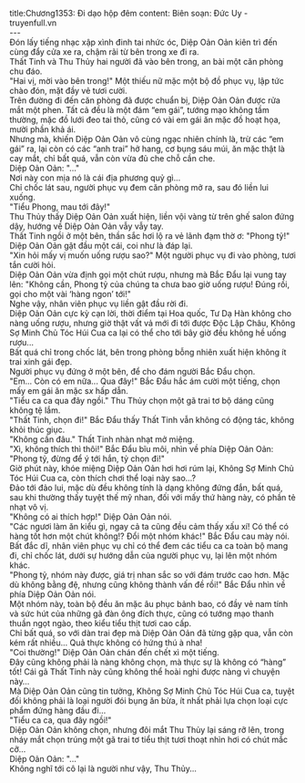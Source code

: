 title:Chương1353: Đi dạo hộp đêm
content:
Biên soạn: Đức Uy - truyenfull.vn<br>---<br>Đón lấy tiếng nhạc xập xình đinh tai nhức óc, Diệp Oản Oản kiên trì đến cùng đẩy cửa xe ra, chậm rãi từ bên trong xe đi ra.<br>Thất Tinh và Thu Thủy hai người đã vào bên trong, an bài một căn phòng chu đáo.<br>"Hai vị, mời vào bên trong!" Một thiếu nữ mặc một bộ đồ phục vụ, lập tức chào đón, mặt đầy vẻ tươi cười.<br>Trên đường đi đến căn phòng đã được chuẩn bị, Diệp Oản Oản được rửa mắt một phen. Tất cả đều là một đám “em gái”, tướng mạo không tầm thường, mặc đồ lưới đeo tai thỏ, cũng có vài em gái ăn mặc đồ hoạt họa, mười phần khả ái.<br>Nhưng mà, khiến Diệp Oản Oản vô cùng ngạc nhiên chính là, trừ các “em gái” ra, lại còn có các “anh trai” hở hang, cơ bụng sáu múi, ăn mặc thật là cay mắt, chỉ bất quá, vẫn còn vừa đủ che chỗ cần che.<br>Diệp Oản Oản: "..."<br>Nơi này con mịa nó là cái địa phương quỷ gì...<br>Chỉ chốc lát sau, người phục vụ đem căn phòng mở ra, sau đó liền lui xuống.<br>"Tiểu Phong, mau tới đây!"<br>Thu Thủy thấy Diệp Oản Oản xuất hiện, liền vội vàng từ trên ghế salon đứng dậy, hướng về Diệp Oản Oản vẫy vẫy tay.<br>Thất Tinh ngồi ở một bên, thần sắc hơi lộ ra vẻ lãnh đạm thờ ơ: "Phong tỷ!"<br>Diệp Oản Oản gật đầu một cái, coi như là đáp lại.<br>"Xin hỏi mấy vị muốn uống rượu sao?" Một người phục vụ đi vào phòng, tươi tắn cười hỏi.<br>Diệp Oản Oản vừa định gọi một chút rượu, nhưng mà Bắc Đẩu lại vung tay lên: "Không cần, Phong tỷ của chúng ta chưa bao giờ uống rượu! Đúng rồi, gọi cho một vài ‘hàng ngon’ tới!"<br>Nghe vậy, nhân viên phục vụ liền gật đầu rời đi.<br>Diệp Oản Oản cực kỳ cạn lời, thời điểm tại Hoa quốc, Tư Dạ Hàn không cho nàng uống rượu, nhưng giờ thật vất vả mới đi tới được Độc Lập Châu, Không Sợ Minh Chủ Tóc Húi Cua ca lại có thể cho tới bây giờ đều không hề uống rượu...<br>Bất quá chỉ trong chốc lát, bên trong phòng bỗng nhiên xuất hiện không ít trai xinh gái đẹp.<br>Người phục vụ đứng ở một bên, để cho đám người Bắc Đẩu chọn.<br>"Em... Còn có em nữa... Qua đây!" Bắc Đẩu hắc ám cười một tiếng, chọn mấy em gái ăn mặc s*x* hấp dẫn.<br>"Tiểu ca ca qua đây ngồi." Thu Thủy chọn một gã trai tơ bộ dáng cũng không tệ lắm.<br>"Thất Tinh, chọn đi!" Bắc Đẩu thấy Thất Tinh vẫn không có động tác, không khỏi thúc giục.<br>"Không cần đâu." Thất Tinh nhàn nhạt mở miệng.<br>"Xì, không thích thì thôi!" Bắc Đẩu bĩu môi, nhìn về phía Diệp Oản Oản: "Phong tỷ, đừng để ý tới hắn, tỷ chọn đi!"<br>Giờ phút này, khóe miệng Diệp Oản Oản hơi hơi rúm lại, Không Sợ Minh Chủ Tóc Húi Cua ca, còn thích chơi thể loại này sao…?<br>Đảo tới đảo lui, mặc dù đều không tính là dạng không đứng đắn, bất quá, sau khi thường thấy tuyệt thế mỹ nhan, đối với mấy thứ hàng này, có phần tẻ nhạt vô vị.<br>"Không có ai thích hợp!" Diệp Oản Oản nói.<br>"Các ngươi làm ăn kiểu gì, ngay cả ta cũng đều cảm thấy xấu xí! Có thể có hàng tốt hơn một chút không!? Đổi một nhóm khác!" Bắc Đẩu cau mày nói.<br>Bất đắc dĩ, nhân viên phục vụ chỉ có thể đem các tiểu ca ca toàn bộ mang đi, chỉ chốc lát, dưới sự hướng dẫn của người phục vụ, lại lên một nhóm khác.<br>"Phong tỷ, nhóm này được, giá trị nhan sắc so với đám trước cao hơn. Mặc dù không bằng đệ, nhưng cũng không thành vấn đề rồi!" Bắc Đẩu nhìn về phía Diệp Oản Oản nói.<br>Một nhóm này, toàn bộ đều ăn mặc âu phục bảnh bao, có đầy vẻ nam tính và sức hút của những gã đàn ông đích thực, cũng có tướng mạo thanh thuần ngọt ngào, theo kiểu tiểu thịt tươi cao cấp.<br>Chỉ bất quá, so với dàn trai đẹp mà Diệp Oản Oản đã từng gặp qua, vẫn còn kém rất nhiều... Quả thực không có hứng thú à nha!<br>"Coi thường!" Diệp Oản Oản chán đến chết xì một tiếng.<br>Đây cũng không phải là nàng không chọn, mà thực sự là không có “hàng” tốt! Cái gã Thất Tinh này cũng không thể hoài nghi được nàng vì chuyện này…<br>Mà Diệp Oản Oản cũng tin tưởng, Không Sợ Minh Chủ Tóc Húi Cua ca, tuyệt đối không phải là loại người đói bụng ăn bừa, ít nhất phải lựa chọn loại cực phẩm đứng hàng đầu đi…<br>"Tiểu ca ca, qua đây ngồi!"<br>Diệp Oản Oản không chọn, nhưng đôi mắt Thu Thủy lại sáng rỡ lên, trong nháy mắt chọn trúng một gã trai tơ tiểu thịt tươi thoạt nhìn hơi có chút mắc cỡ…<br>Diệp Oản Oản: "..."<br>Không nghĩ tới cô lại là người như vậy, Thu Thủy...